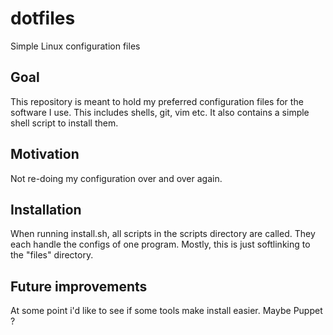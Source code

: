 # dotfiles
Simple Linux configuration files

## Goal
This repository is meant to hold my preferred configuration files
for the software I use. This includes shells, git, vim etc. It also
contains a simple shell script to install them.

## Motivation
Not re-doing my configuration over and over again.

## Installation
When running install.sh, all scripts in the scripts directory are called. They
each handle the configs of one program. Mostly, this is just softlinking to the
"files" directory.

## Future improvements
At some point i'd like to see if some tools make install easier. Maybe Puppet ?
